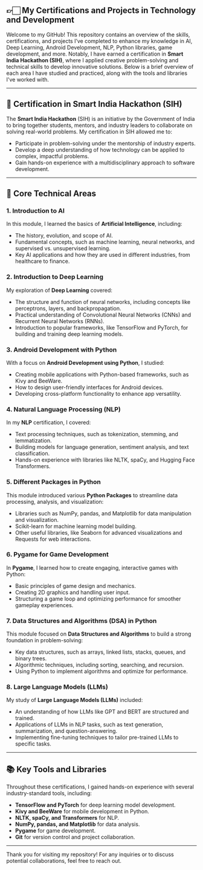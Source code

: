 ## 👉🏻 My Certifications and Projects in Technology and Development

Welcome to my GitHub! This repository contains an overview of the skills, certifications, and projects I’ve completed to enhance my knowledge in AI, Deep Learning, Android Development, NLP, Python libraries, game development, and more. Notably, I have earned a certification in **Smart India Hackathon (SIH)**, where I applied creative problem-solving and technical skills to develop innovative solutions. Below is a brief overview of each area I have studied and practiced, along with the tools and libraries I've worked with.

---

## 🌟 Certification in Smart India Hackathon (SIH)

The **Smart India Hackathon** (SIH) is an initiative by the Government of India to bring together students, mentors, and industry leaders to collaborate on solving real-world problems. My certification in SIH allowed me to:
- Participate in problem-solving under the mentorship of industry experts.
- Develop a deep understanding of how technology can be applied to complex, impactful problems.
- Gain hands-on experience with a multidisciplinary approach to software development.

---

## 📘 Core Technical Areas

### 1. Introduction to AI
In this module, I learned the basics of **Artificial Intelligence**, including:
- The history, evolution, and scope of AI.
- Fundamental concepts, such as machine learning, neural networks, and supervised vs. unsupervised learning.
- Key AI applications and how they are used in different industries, from healthcare to finance.

### 2. Introduction to Deep Learning
My exploration of **Deep Learning** covered:
- The structure and function of neural networks, including concepts like perceptrons, layers, and backpropagation.
- Practical understanding of Convolutional Neural Networks (CNNs) and Recurrent Neural Networks (RNNs).
- Introduction to popular frameworks, like TensorFlow and PyTorch, for building and training deep learning models.

### 3. Android Development with Python
With a focus on **Android Development using Python**, I studied:
- Creating mobile applications with Python-based frameworks, such as Kivy and BeeWare.
- How to design user-friendly interfaces for Android devices.
- Developing cross-platform functionality to enhance app versatility.

### 4. Natural Language Processing (NLP)
In my **NLP** certification, I covered:
- Text processing techniques, such as tokenization, stemming, and lemmatization.
- Building models for language generation, sentiment analysis, and text classification.
- Hands-on experience with libraries like NLTK, spaCy, and Hugging Face Transformers.

### 5. Different Packages in Python
This module introduced various **Python Packages** to streamline data processing, analysis, and visualization:
- Libraries such as NumPy, pandas, and Matplotlib for data manipulation and visualization.
- Scikit-learn for machine learning model building.
- Other useful libraries, like Seaborn for advanced visualizations and Requests for web interactions.

### 6. Pygame for Game Development
In **Pygame**, I learned how to create engaging, interactive games with Python:
- Basic principles of game design and mechanics.
- Creating 2D graphics and handling user input.
- Structuring a game loop and optimizing performance for smoother gameplay experiences.

### 7. Data Structures and Algorithms (DSA) in Python
This module focused on **Data Structures and Algorithms** to build a strong foundation in problem-solving:
- Key data structures, such as arrays, linked lists, stacks, queues, and binary trees.
- Algorithmic techniques, including sorting, searching, and recursion.
- Using Python to implement algorithms and optimize for performance.

### 8. Large Language Models (LLMs)
My study of **Large Language Models (LLMs)** included:
- An understanding of how LLMs like GPT and BERT are structured and trained.
- Applications of LLMs in NLP tasks, such as text generation, summarization, and question-answering.
- Implementing fine-tuning techniques to tailor pre-trained LLMs to specific tasks.

---

## 📚 Key Tools and Libraries

Throughout these certifications, I gained hands-on experience with several industry-standard tools, including:
- **TensorFlow and PyTorch** for deep learning model development.
- **Kivy and BeeWare** for mobile development in Python.
- **NLTK, spaCy, and Transformers** for NLP.
- **NumPy, pandas, and Matplotlib** for data analysis.
- **Pygame** for game development.
- **Git** for version control and project collaboration.
---
Thank you for visiting my repository! For any inquiries or to discuss potential collaborations, feel free to reach out.

